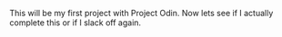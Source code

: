 This will be my first project with Project Odin. Now lets see if I actually complete this or if 
I slack off again.